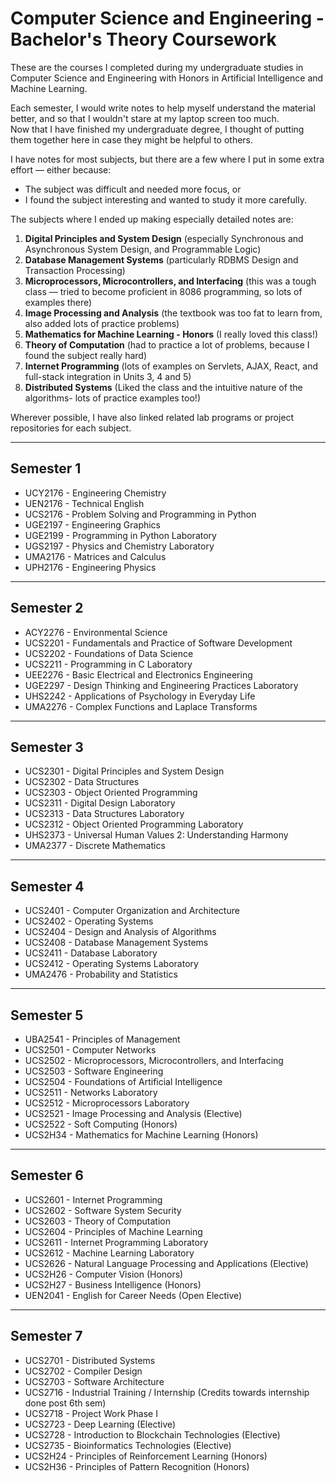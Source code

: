 # Computer Science and Engineering - Bachelor's Theory Coursework

These are the courses I completed during my undergraduate studies in Computer Science and Engineering with Honors in Artificial Intelligence and Machine Learning. 

Each semester, I would write notes to help myself understand the material better, and so that I wouldn't stare at my laptop screen too much.  
Now that I have finished my undergraduate degree, I thought of putting them together here in case they might be helpful to others.  

I have notes for most subjects, but there are a few where I put in some extra effort — either because:  
- The subject was difficult and needed more focus, or  
- I found the subject interesting and wanted to study it more carefully.

The subjects where I ended up making especially detailed notes are:

1. **Digital Principles and System Design** (especially Synchronous and Asynchronous System Design, and Programmable Logic)
2. **Database Management Systems** (particularly RDBMS Design and Transaction Processing)
3. **Microprocessors, Microcontrollers, and Interfacing** (this was a tough class — tried to become proficient in 8086 programming, so lots of examples there)
4. **Image Processing and Analysis** (the textbook was too fat to learn from, also added lots of practice problems)
5. **Mathematics for Machine Learning - Honors**  (I really loved this class!)
6. **Theory of Computation** (had to practice a lot of problems, because I found the subject really hard)
7. **Internet Programming** (lots of examples on Servlets, AJAX, React, and full-stack integration in Units 3, 4 and 5)
8. **Distributed Systems** (Liked the class and the intuitive nature of the algorithms- lots of practice examples too!)

Wherever possible, I have also linked related lab programs or project repositories for each subject.

---


## Semester 1

- UCY2176 - Engineering Chemistry  
- UEN2176 - Technical English  
- UCS2176 - Problem Solving and Programming in Python  
- UGE2197 - Engineering Graphics  
- UGE2199 - Programming in Python Laboratory  
- UGS2197 - Physics and Chemistry Laboratory  
- UMA2176 - Matrices and Calculus  
- UPH2176 - Engineering Physics  

---

## Semester 2

- ACY2276 - Environmental Science  
- UCS2201 - Fundamentals and Practice of Software Development  
- UCS2202 - Foundations of Data Science  
- UCS2211 - Programming in C Laboratory  
- UEE2276 - Basic Electrical and Electronics Engineering  
- UGE2297 - Design Thinking and Engineering Practices Laboratory  
- UHS2242 - Applications of Psychology in Everyday Life  
- UMA2276 - Complex Functions and Laplace Transforms  

---

## Semester 3

- UCS2301 - Digital Principles and System Design  
- UCS2302 - Data Structures  
- UCS2303 - Object Oriented Programming  
- UCS2311 - Digital Design Laboratory  
- UCS2313 - Data Structures Laboratory  
- UCS2312 - Object Oriented Programming Laboratory  
- UHS2373 - Universal Human Values 2: Understanding Harmony  
- UMA2377 - Discrete Mathematics  

---

## Semester 4

- UCS2401 - Computer Organization and Architecture  
- UCS2402 - Operating Systems  
- UCS2404 - Design and Analysis of Algorithms  
- UCS2408 - Database Management Systems  
- UCS2411 - Database Laboratory  
- UCS2412 - Operating Systems Laboratory  
- UMA2476 - Probability and Statistics  

---

## Semester 5

- UBA2541 - Principles of Management  
- UCS2501 - Computer Networks  
- UCS2502 - Microprocessors, Microcontrollers, and Interfacing  
- UCS2503 - Software Engineering  
- UCS2504 - Foundations of Artificial Intelligence  
- UCS2511 - Networks Laboratory  
- UCS2512 - Microprocessors Laboratory  
- UCS2521 - Image Processing and Analysis (Elective)
- UCS2522 - Soft Computing  (Honors)
- UCS2H34 - Mathematics for Machine Learning  (Honors)

---

## Semester 6

- UCS2601 - Internet Programming  
- UCS2602 - Software System Security  
- UCS2603 - Theory of Computation  
- UCS2604 - Principles of Machine Learning  
- UCS2611 - Internet Programming Laboratory  
- UCS2612 - Machine Learning Laboratory  
- UCS2626 - Natural Language Processing and Applications  (Elective)
- UCS2H26 - Computer Vision  (Honors)
- UCS2H27 - Business Intelligence  (Honors)
- UEN2041 - English for Career Needs  (Open Elective)

---

## Semester 7

- UCS2701 - Distributed Systems  
- UCS2702 - Compiler Design  
- UCS2703 - Software Architecture  
- UCS2716 - Industrial Training / Internship  (Credits towards internship done post 6th sem)
- UCS2718 - Project Work Phase I  
- UCS2723 - Deep Learning  (Elective)
- UCS2728 - Introduction to Blockchain Technologies  (Elective)
- UCS2735 - Bioinformatics Technologies  (Elective)
- UCS2H24 - Principles of Reinforcement Learning  (Honors)
- UCS2H36 - Principles of Pattern Recognition  (Honors)



